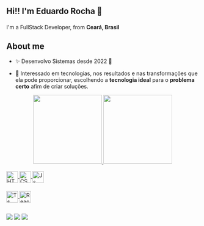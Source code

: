 ## Hi!! I'm Eduardo Rocha 👋

<p>I'm a FullStack Developer, from <b>Ceará, Brasil</b> <img src="https://cdn-icons-png.flaticon.com/128/197/197386.png" width="17" /> </p>

## About me

- ✨ Desenvolvo Sistemas desde 2022 🚀
<!-- - 📈 Sou adepto das **Metodologias Ágeis** e do **Clean Code**,   -->
- 🎯 Interessado em  tecnologias, nos resultados e nas transformações que ela pode proporcionar, escolhendo a **tecnologia ideal** para o **problema certo** afim de criar soluções.

<div align="center">
  <a href="https://github.com/eduardorochadev">
  <img height="180em" src="https://github-readme-stats.vercel.app/api?username=eduardorochadev&show_icons=false&theme=dark&include_all_commits=true&count_private=true"/>
  <img height="180em" src="https://github-readme-stats.vercel.app/api/top-langs/?username=eduardorochadev&layout=compact&langs_count=7&theme=dark"/>
</div>
<div style="display: inline_block"><br>
  <div style="margin-bottom: 5px">
    <img align="center" alt="HTML" height="30" src="https://img.shields.io/badge/HTML5-E34F26?style=for-the-badge&logo=html5&logoColor=white">
    <img align="center" alt="CSS" height="30" src="https://img.shields.io/badge/CSS3-1572B6?style=for-the-badge&logo=css3&logoColor=white">
    <img align="center" alt="Js" height="30" src="https://img.shields.io/badge/JavaScript-F7DF1E?style=for-the-badge&logo=javascript&logoColor=black">       
  </div>
  <br>
  <div>
    <img align="center" alt="Ts" height="30" src="https://img.shields.io/badge/TypeScript-007ACC?style=for-the-badge&logo=typescript&logoColor=white">
    <img align="center" alt="React" height="30"  src="https://img.shields.io/badge/React-20232A?style=for-the-badge&logo=react&logoColor=61DAFB">
<!--     <img align="center" alt="Next" height="30" src="https://img.shields.io/badge/MySQL-00000F?style=for-the-badge&logo=mysql&logoColor=white">
    <img align="center" alt="React-Native" height="30" src="https://img.shields.io/badge/React_Native-20232A?style=for-the-badge&logo=react&logoColor=61DAFB">
    <img align="center" alt="React-Native" height="30"  src="https://img.shields.io/badge/Tailwind_CSS-38B2AC?style=for-the-badge&logo=tailwind-css&logoColor=white"> -->
  </div>
</div>
  
  ##
 
<div> 
  <a href="https://www.instagram.com/osenhorprogramador/" target="_blank"><img src="https://img.shields.io/badge/-Instagram-%23E4405F?style=for-the-badge&logo=instagram&logoColor=white" target="_blank"></a>
 	<a href = "mailto:eduardomacedorocha@gmail.com"><img src="https://img.shields.io/badge/-Gmail-%23333?style=for-the-badge&logo=gmail&logoColor=white" target="_blank"></a>
  <a href="https://www.linkedin.com/in/eduardomacedor/" target="_blank"><img src="https://img.shields.io/badge/-LinkedIn-%230077B5?style=for-the-badge&logo=linkedin&logoColor=white" target="_blank"></a> 
 


</div>

<!--
<div align="center">
  ![Snake animation](https://github.com/eduardorochadev/eduardorochadev/blob/output/github-contribution-grid-snake.svg)
  
</div>

<!--
**eduardorochadev/eduardorochadev** is a ✨ _special_ ✨ repository because its `README.md` (this file) appears on your GitHub profile.

Here are some ideas to get you started:

- 🔭 I’m currently working on ...
- 🌱 I’m currently learning ...
- 👯 I’m looking to collaborate on ...
- 🤔 I’m looking for help with ...
- 💬 Ask me about ...
- 📫 How to reach me: ...
- 😄 Pronouns: ...
- ⚡ Fun fact: ...
-->
